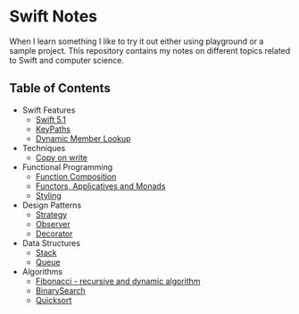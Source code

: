 # Swift Notes

When I learn something I like to try it out either using playground or a sample project.
This repository contains my notes on different topics related to Swift and computer science.

## Table of Contents

- Swift Features
  - [Swift 5.1](Swift%20Features/Swift-5.1.playground)
  - [KeyPaths](Swift%20Features/KeyPath.playground)
  - [Dynamic Member Lookup](Swift%20Features/DynamicMemberLookup.playground)
- Techniques
  - [Copy on write](Techniques/CopyOnWrite.playground)
- Functional Programming
  - [Function Composition](Functional%20Programming/FunctionComposition.playground)
  - [Functors, Applicatives and Monads](Functional%20Programming/FunctorApplicativeMonad.playground)
  - [Styling](Functional%20Programming/Styling.playground)
- Design Patterns
  - [Strategy](Design%20Patterns/Strategy.playground)
  - [Observer](Design%20Patterns/Observer.playground)
  - [Decorator](Design%20Patterns/Decorator.playground)
- Data Structures
  - [Stack](Data%20Structures/Stack.playground)
  - [Queue](Data%20Structures/Queue.playground)
- Algorithms
  - [Fibonacci - recursive and dynamic algorithm](Algorithms/Fibonacci.playground)
  - [BinarySearch](Algorithms/BinarySearch.playground)
  - [Quicksort](Algorithms/Quicksort.playground)
